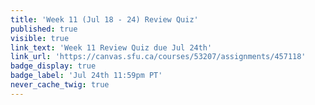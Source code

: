 ```yaml
---
title: 'Week 11 (Jul 18 - 24) Review Quiz'
published: true
visible: true
link_text: 'Week 11 Review Quiz due Jul 24th'
link_url: 'https://canvas.sfu.ca/courses/53207/assignments/457118'
badge_display: true
badge_label: 'Jul 24th 11:59pm PT'
never_cache_twig: true
---
```

